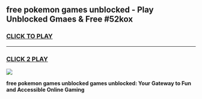 
## free pokemon games unblocked - Play Unblocked Gmaes & Free #52kox
<h3>
<a href="https://premium.freeplayer.one?title=free_pokemon_games_unblocked&ref=03M">CLICK TO PLAY</a></h3>
<hr>

<h3>
<a href="https://premium.freeplayer.one?title=free_pokemon_games_unblocked&ref=03M">CLICK 2 PLAY</a>
  
</h3>

<a href="https://premium.freeplayer.one?title=free_pokemon_games_unblocked&ref=03M"><img src="https://clearcache.store/games.png"></a>


**free pokemon games unblocked games unblocked: Your Gateway to Fun and Accessible Online Gaming**
